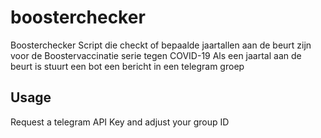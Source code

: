 # boosterchecker
Boosterchecker
Script die checkt of bepaalde jaartallen aan de beurt zijn voor de Boostervaccinatie serie tegen COVID-19
Als een jaartal aan de beurt is stuurt een bot een bericht in een telegram groep

## Usage
Request a telegram API Key and adjust your group ID
